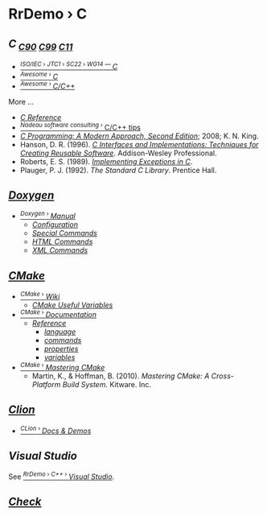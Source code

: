 # RrDemo › C

## *C*<sub> [*C90*](http://iso.org/iso/catalogue_detail.htm?csnumber=17782 "ISO/IEC 9899:1990") [*C99*](http://iso.org/iso/catalogue_detail.htm?csnumber=29237 "ISO/IEC 9899:1999") [*C11*](http://iso.org/iso/catalogue_detail.htm?csnumber=57853 "ISO/IEC 9899:2011")</sub>
- [<sup>*ISO/IEC* › *JTC1* › *SC22* › *WG14* — </sup>*C*](http://open-std.org/jtc1/sc22/wg14/)
- [<sup>*Awesome* › </sup>*C*](http://notabug.org/koz.ross/awesome-c)
- [<sup>*Awesome* › </sup>*C/C++*](http://fffaraz.github.io/awesome-cpp/)

More ...
- [*C Reference*](http://cppreference.com/w/c)
- [<sup>*Nadeau software consulting* › </sup>C/C++ tips](http://nadeausoftware.com/articles/c_c)
- [*C Programming: A Modern Approach, Second Edition*](http://knking.com/books/c2); 2008; K. N. King.
- Hanson, D. R. (1996). [*C Interfaces and Implementations: Techniques for Creating Reusable Software*](http://github.com/drh/cii). Addison-Wesley Professional.
- Roberts, E. S. (1989). [*Implementing Exceptions in C*](http://hpl.hp.com/techreports/Compaq-DEC/SRC-RR-40.pdf).
- Plauger, P. J. (1992). *The Standard C Library*. Prentice Hall.

## [*Doxygen*](http://doxygen.org/)
- [<sup>*Doxygen* › </sup>*Manual*](http://doxygen.org/manual/)
    - [*Configuration*](http://doxygen.org/manual/config.html)
    - [*Special Commands*](http://doxygen.org/manual/commands.html)
    - [*HTML Commands*](http://doxygen.org/manual/htmlcmds.html)
    - [*XML Commands*](http://doxygen.org/manual/xmlcmds.html)

## [*CMake*](http://cmake.org/)
- [<sup>*CMake* › </sup>*Wiki*](http://cmake.org/Wiki/CMake)
    - [*CMake Useful Variables*](http://cmake.org/Wiki/CMake_Useful_Variables)
- [<sup>*CMake* › </sup>*Documentation*](http://cmake.org/documentation/)
    - [*Reference*](http://cmake.org/cmake/help/latest/)
        - [*language*](http://cmake.org/cmake/help/latest/manual/cmake-language.7.html)
        - [*commands*](http://cmake.org/cmake/help/latest/manual/cmake-commands.7.html)
        - [*properties*](http://cmake.org/cmake/help/latest/manual/cmake-properties.7.html)
        - [*variables*](http://cmake.org/cmake/help/latest/manual/cmake-variables.7.html)
- [<sup>*CMake* › </sup>*Mastering CMake*](http://kitware.com/products/books.php)
    - Martin, K., & Hoffman, B. (2010). *Mastering CMake: A Cross-Platform Build System*. Kitware. Inc.

## [*Clion*](http://jetbrains.com/clion/)
- [<sup>*CLion* › </sup>*Docs & Demos*](http://www.jetbrains.com/clion/documentation/)

## *Visual Studio*
See [<sup>*RrDemo* › *C++* › </sup>*Visual Studio*](../cpp/readme.md#visual-studio).

## [*Check*](http://github.com/libcheck/check)
